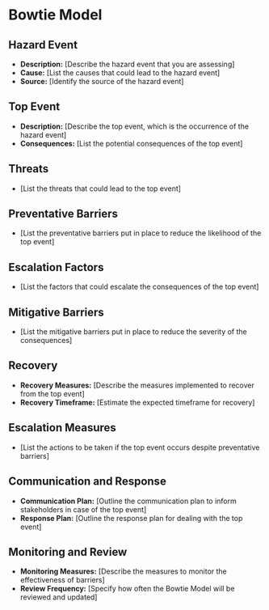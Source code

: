 # Bowtie Model

## Hazard Event

- **Description:** [Describe the hazard event that you are assessing]
- **Cause:** [List the causes that could lead to the hazard event]
- **Source:** [Identify the source of the hazard event]

## Top Event

- **Description:** [Describe the top event, which is the occurrence of the hazard event]
- **Consequences:** [List the potential consequences of the top event]

## Threats

- [List the threats that could lead to the top event]

## Preventative Barriers

- [List the preventative barriers put in place to reduce the likelihood of the top event]

## Escalation Factors

- [List the factors that could escalate the consequences of the top event]

## Mitigative Barriers

- [List the mitigative barriers put in place to reduce the severity of the consequences]

## Recovery

- **Recovery Measures:** [Describe the measures implemented to recover from the top event]
- **Recovery Timeframe:** [Estimate the expected timeframe for recovery]

## Escalation Measures

- [List the actions to be taken if the top event occurs despite preventative barriers]

## Communication and Response

- **Communication Plan:** [Outline the communication plan to inform stakeholders in case of the top event]
- **Response Plan:** [Outline the response plan for dealing with the top event]

## Monitoring and Review

- **Monitoring Measures:** [Describe the measures to monitor the effectiveness of barriers]
- **Review Frequency:** [Specify how often the Bowtie Model will be reviewed and updated]



